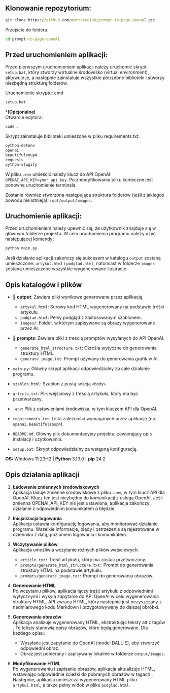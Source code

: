 ## Klonowanie repozytorium:
```cmd
git clone https://github.com/martrzeciak/prompt-to-page-openAI.git
```
Przejście do folderu:
```cmd
cd prompt-to-page-openAI
```

## Przed uruchomieniem aplikacji:  

Przed pierwszym uruchomieniem aplikacji należy uruchomić skrypt `setup.bat`, który stworzy wirtualne środowisko (virtual environment), aktywuje je, a następnie zainstaluje wszystkie potrzebne biblioteki i stworzy niezbędną strukturę folderów.

Uruchomienie skryptu:
cmd
```cmd
setup.bat
```
***(Opcjonalne)**  
Otwarcie edytora:
```cmd
code .
```
Skrypt zainstaluje biblioteki umieszone w pliku requirements.txt:
```powershell
python-dotenv
openai
beautifulsoup4
requests
python-slugify
```
W pliku `.env` umieścić należy klucz do API OpenAI: `OPENAI_API_KEY=your_api_key`. Po zmodyfikowaniu pliku konieczne jest ponowne uruchomienie terminala.

Zostanie również stworzona następująca struktura folderów (jeśli z jakiegoś powodu nie istnieją): `root/output/images`.

## Uruchomienie aplikacji:
Przed uruchomieniem należy upewnić się, że użytkownik znajduje się w głównym folderze projektu.
W celu uruchomienia programu należy użyć następującej komendy:
```python
python main.py
```
Jeśli działanie aplikacji zakończy się sukcesem w katalogu `output` zostaną umieszczone: `artykul.html` i `podglad.html`, natomiast w folderze `images` zostaną umieszczone wszystkie wygenerowane ilustracje.

## Opis katalogów i plików

- **📂 output**: Zawiera pliki wynikowe generowane przez aplikację.
  - `artykul.html`: Surowy kod HTML wygenerowany na podstawie treści artykułu.
  - `podglad.html`: Pełny podgląd z zastosowanym szablonem.
  - `images/`: Folder, w którym zapisywane są obrazy wygenerowane przez AI.

- **📂 prompts**: Zawiera pliki z treścią promptów wysyłanych do API OpenAI.
  - `generate_html_structure.txt`: Określa wytyczne do generowania struktury HTML.
  - `generate_image.txt`: Prompt używany do generowania grafik w AI.

- `main.py`: Główny skrypt aplikacji odpowiedzialny za całe działanie programu.

- `szablon.html`: Szablon z pustą sekcją `<body>`.

- `article.txt`: Plik wejściowy z treścią artykułu, który ma być przetwarzany.

- `.env`: Plik z ustawieniami środowiska, w tym kluczem API dla OpenAI.

- `requirements.txt`: Lista zależności wymaganych przez aplikację (np. `openai`, `beautifulsoup4`).

- `README.md`: Główny plik dokumentacyjny projektu, zawierający opis instalacji i użytkowania.

- `setup.bat`: Skrypt odpowiedzialny za wstępną konfigurację.

**OS:**  Windows 11 23H2 | **Python**  3.13.0 | **pip** 24.2 

## Opis działania aplikacji

1. **Ładowanie zmiennych środowiskowych**  
Aplikacja ładuje zmienne środowiskowe z pliku `.env`, w tym klucz API dla OpenAI. Klucz ten jest niezbędny do komunikacji z usługą OpenAI. Jeśli zmienna OPENAI_API_KEY nie jest ustawiona, aplikacja zakończy działanie z odpowiednim komunikatem o błędzie.

2. **Inicjalizacja logowania**  
Aplikacja ustawia konfigurację logowania, aby monitorować działanie programu. Wszelkie informacje, błędy i ostrzeżenia są rejestrowane w dzienniku z datą, poziomem logowania i komunikatem.

3. **Wczytywanie plików**  
Aplikacja umożliwia wczytanie różnych plików wejściowych:
   - `article.txt:` Treść artykułu, który ma zostać przetworzony.
   - `prompts/generate_html_structure.txt:` Prompt do generowania struktury HTML na podstawie artykułu.
   - `prompts/generate_image.txt:` Prompt do generowania obrazów.

4. **Generowanie HTML**  
Po wczytaniu plików, aplikacja łączy treść artykułu z odpowiednimi wytycznymi i wysyła zapytanie do API OpenAI w celu wygenerowania struktury HTML. API zwraca HTML, który następnie jest oczyszczany z nadmiarowego kodu Markdown i przygotowywany do dalszej obróbki.

5. **Generowanie obrazów**  
Aplikacja analizuje wygenerowany HTML, ekstraktując teksty alt z tagów <img>. Te teksty stanowią opisy obrazów, które będą generowane. Dla każdego opisu:
   - Wysyłane jest zapytanie do OpenAI (model DALL-E), aby stworzyć odpowiedni obraz.
   - Obraz jest pobierany i zapisywany lokalnie w folderze `output/images`.

6. **Modyfikowanie HTML**  
Po wygenerowaniu i zapisaniu obrazów, aplikacja aktualizuje HTML, wstawiając odpowiednie ścieżki do pobranych obrazów w tagach <img>. Następnie, aplikacja umieszcza wygenerowany HTML pliku `artykul.html`, a także pełny widok w pliku `podglad.html`.
